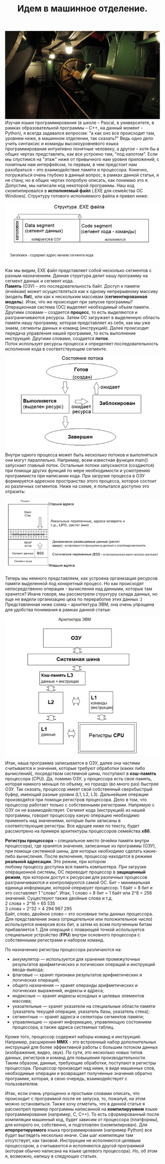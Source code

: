 ﻿---
layout: post
title: Идем в машинное отделение.
---
![](/image/machine4.JPG)
Изучая языки программирования (в школе – Pascal, в университете, в рамках образовательной программы – C++, на данный момент - Python), я всегда задавался вопросом: "а как оно все происходит там, уровнем ниже, в машинном отделении, так сказать?" Ведь одно дело учить синтаксис и команды высокоуровневого языка программирования интуитивно понятные человеку, а другое – хотя бы в общих чертах представлять, как все устроено там, "под капотом". 
Если мы спустимся на "этаж" ниже от привычного нам уровня приложений, с понятным нам интерфейсом, то первым, в чем предстоит нам разобраться – это взаимодействие памяти и процессора. Конечно, погружаться очень глубоко в данный вопрос, в рамках данной статьи, я не стану, но в общих чертах попробую описать, как понимаю это я. 
Допустим, мы написали код некоторой программы. Наш код скомпилировался в **исполняемый файл** (.EXE для семейства ОС Windows). Структуру готового исполняемого файла я привел ниже:

![](/image/exe-struct.jpg)

Как мы видим, EXE файл представляет собой несколько сегментов с разным назначением. Данная структура делит нашу программу на сегмент данных и сегмент кода.  
**Память** (ОЗУ) – это последовательность байт. Доступ к памяти (ячейкам) может осуществляться как к одному непрерывному массиву (модель **flat**), или как к нескольким массивам (**сегментированная модель**).
Итак, что же происходит при запуске программы? Операционная система (ОС) выделяет необходимый объем памяти. Другими словами – создается **процесс**, то есть выделяются и разграничиваются ресурсы. Затем ОС загружает в выделенную область памяти нашу программу, которая представляет из себя, как мы уже знаем, сегменты данных и команд (инструкций). Далее происходит передача управления нашей программе, то есть выполнение инструкций. Другими словами, создается **поток**.  
Поток использует ресурсы процесса и определяет последовательность исполнения кода в соответствующем сегменте. 

![](/image/flow.jpg)
Внутри одного процесса может быть несколько потоков и выполняться они могут параллельно. Например, всем известная функция main() запускает главный поток. Остальные потоки запускаются (создаются) при помощи других функций по мере необходимости и усмотрению программиста при написании кода.
При загрузке процесса в ОЗУ формируется адресное пространство этого процесса, которое состоит из различных сегментов. Ниже на схеме, я попытался доступно это отразить:

![](/image/memory_process.jpg)

Теперь мы немного представляем, как устроена организация ресурсов памяти выделенной под конкретный процесс. Но как происходят непосредственно операции - вычисления над данными, которые там хранятся? Иначе говоря, мы рассмотрели структуру склада данных, но еще не видели организацию цеха по переработке этих данных :) Представленная ниже схема – архитектура ЭВМ, она очень упрощена для удобства понимания в рамках данной статьи:

![](/image/EVM-architekt.jpg)

Итак, наша программа записывается в ОЗУ, далее она частями считывается и значения, которые требуют обработки (каких либо вычислений), посредством системной шины, поступают в **кэш-память** процессора (CPU). Да, помимо ОЗУ, у процессора есть своя память, которая намного меньше по объему, но гораздо (во много раз) быстрее ОЗУ. Так сказать, процессор имеет свой собственный сверхбыстрый буфер, имеющий разные уровни (L1, L2, L3). Дальнейшие операции производятся при помощи регистров процессора. Дело в том, что процессор работает только с собственными регистрами. Напрямую с ОЗУ он не взаимодействует. Сегмент кода (инструкций) из нашей программы, говорит процессору какую операцию необходимо применить над значениями, которые были записаны в соответствующие регистры. Все идущее ниже по тексту, будет рассмотрено на примере архитектуры процессоров семейства **x86**.

**Регистры процессора** – специальное место (ячейки памяти внутри процессора), где хранятся значения, записанные из программы (ОЗУ), при помощи системной шины, для которых необходимо сделать какие-либо вычисления.
После включения, процессор находится в режиме **реальной адресации**. Это режим, при котором любому процессу доступна вся память компьютера. При загрузке операционной системы, ОС переводит процессор в **защищенный режим**, при котором доступ к ресурсам для различных процессов разграничиваются и контролируются самой ОС.
Бит – минимальная единица информации, которой оперирует процессор. 1 байт = 8 бит и это составляет 1 "слово". Итак, 1 слово = 8 бит = 1 байт или 2^8 = 256 значений. Существуют также двойные слова и т.д.  
2 слова = 2^16 = 65 535   
3 слова = 2^32 = 4 294 967 295  
Байт, слово, двойное слово – это основные типы данных процессора. Для представления знака (отрицательное или положительное число) используется инверсия всех бит, а затем ко всем полученным битам прибавляется 1.
Для операций с плавающей точкой используется специальное устройство (**FPU**) внутри основного процессора с собственными регистрами и набором команд.

По назначению регистры процессора различаются на:
* аккумулятор — используется для хранения промежуточных результатов арифметических и логических операций и инструкций ввода-вывода;
* флаговые — хранят признаки результатов арифметических и логических операций;
* общего назначения — хранят операнды арифметических и логических выражений, индексы и адреса;
* индексные — хранят индексы исходных и целевых элементов массива;
* указательные — хранят указатели на специальные области памяти (указатель текущей операции, указатель базы, указатель стека);
* сегментные — хранят адреса и селекторы сегментов памяти;
* управляющие — хранят информацию, управляющую состоянием процессора, а также адреса системных таблиц.

Кроме того, процессор содержит наборы команд и инструкций. Например, расширения **MMX** - это встроенный набор дополнительных инструкций для более эффективной работы с большим потоком данных (изображения, видео, звук). По сути, это несколько новых типов данных, регистров и команд для повышения производительности.  
Таким образом, данные, требующие обработки, поступают в регистры процессора. Процессор производит над ними, в виде машинных слов, необходимые операции и возвращает полученные значения обратно программе, которая, в свою очередь, взаимодействует с пользователем.

Итак, если очень упрощенно и простыми словами описать, что происходит с программой после ее запуска, то, пожалуй, на этом можно остановиться. Также хочу отметить, что в данной статье я рассмотрел пример программы написанной на **компилируемом** языке программирования (например, C, C++). То есть сформированный после компиляции машинный код, будет зависим от процессора (платформы), для которого он, собственно, и подготовлен (скомпилирован). Для **итерпретируемого** языка программирования (например Python) все будет выглядеть несколько иначе. Сам шаг компиляции там отсутствует, как таковой. Инструкции не исполняются целевым процессором, а считываются и исполняются другой программой (которая обычно написана на языке целевого процессора). Но, об этом я, возможно, напишу в следующих статьях.
  







